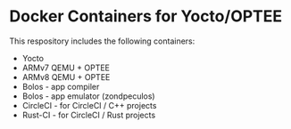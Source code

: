 # Docker Containers for Yocto/OPTEE

This respository includes the following containers:

- Yocto
- ARMv7 QEMU + OPTEE
- ARMv8 QEMU + OPTEE
- Bolos - app compiler
- Bolos - app emulator (zondpeculos)
- CircleCI - for CircleCI / C++ projects
- Rust-CI  - for CircleCI / Rust projects
